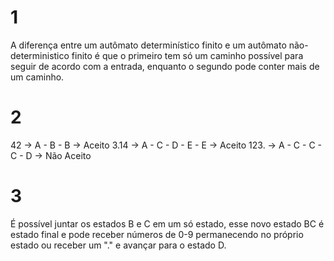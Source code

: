 # 1
A diferença entre um autômato determinístico finito e um autômato não-deterministico finito é que o primeiro tem só um caminho possível para seguir de acordo com a entrada, enquanto o segundo pode conter mais de um caminho.

# 2
42 -> A - B - B -> Aceito
3.14 -> A - C - D - E - E -> Aceito
123. -> A - C - C - C - D -> Não Aceito

# 3
É possível juntar os estados B e C em um só estado, esse novo estado BC é estado final e pode receber números de 0-9 permanecendo no próprio estado ou receber um "." e avançar para o estado D.